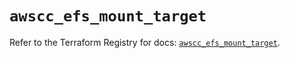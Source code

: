 # `awscc_efs_mount_target`

Refer to the Terraform Registry for docs: [`awscc_efs_mount_target`](https://registry.terraform.io/providers/hashicorp/awscc/0.70.0/docs/resources/efs_mount_target).
